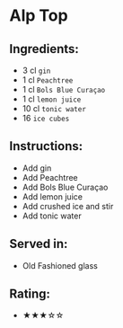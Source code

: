 # Alp Top

## Ingredients:
- 3 cl `gin`
- 1 cl `Peachtree`
- 1 cl `Bols Blue Curaçao`
- 1 cl `lemon juice` <!-- - 0 cl `lemon juice` -->
- 10 cl `tonic water`
- 16 `ice cubes`

## Instructions:
- Add gin
- Add Peachtree
- Add Bols Blue Curaçao
- Add lemon juice
- Add crushed ice and stir
- Add tonic water

## Served in:
- Old Fashioned glass

## Rating:
- ★★★☆☆